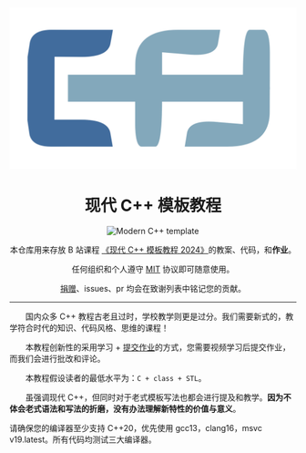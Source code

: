 <div align="center">

<a herf="https://zh.cppreference.com/w/cpp"><img src="image/icon.webp" width=512px alt="cpp"/></a>

# 现代 C++ 模板教程

![Modern C++ template][github-sub-title:img]

[github-sub-title:img]: https://readme-typing-svg.herokuapp.com?font=Segoe+Script&center=true&lines=Modern+Cpp+template;

本仓库用来存放 B 站课程 [《现代 C++ 模板教程 2024》]()的教案、代码，和**作业**。

任何组织和个人遵守 [MIT](LICENSE) 协议即可随意使用。

[捐赠](/image/捐赠)、issues、pr 均会在致谢列表中铭记您的贡献。

</div>

---

&emsp;&emsp;国内众多 C++ 教程古老且过时，学校教学则更是过分。我们需要新式的，教学符合时代的知识、代码风格、思维的课程！

&emsp;&emsp;本教程创新性的采用学习 + [提交作业](/homework/README.md)的方式，您需要视频学习后提交作业，而我们会进行批改和评论。

&emsp;&emsp;本教程假设读者的最低水平为：`C + class + STL`。

&emsp;&emsp;虽强调现代 C++，但同时对于老式模板写法也都会进行提及和教学。**因为不体会老式语法和写法的折磨，没有办法理解新特性的价值与意义**。

请确保您的编译器至少支持 C++20，优先使用 gcc13，clang16，msvc v19.latest。所有代码均测试三大编译器。